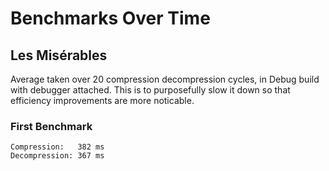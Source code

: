 # Benchmarks Over Time

## Les Misérables

Average taken over 20 compression decompression cycles, in Debug build with debugger attached. 
This is to purposefully slow it down so that efficiency improvements are more noticable.

### First Benchmark

```
Compression:   382 ms
Decompression: 367 ms
```